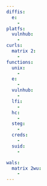 ```yaml
---
diffis:
  e:
    -
platfs:
  vulnhub:
    -
curls:
  matrix 2:
    -
functions:
  unix:
    -
  e:
    -
  vulnhub:
    -
  lfi:
    -
  hc:
    -
  steg:
    -
  creds:
    -
  suid:
    -

wals:
  matrix 2wu:
    -
---
```

